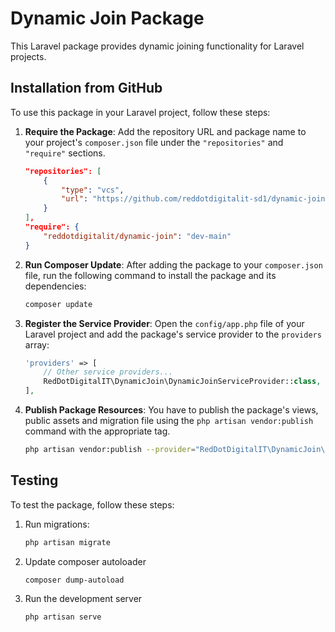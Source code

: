 # Dynamic Join Package

This Laravel package provides dynamic joining functionality for Laravel projects.

## Installation from GitHub

To use this package in your Laravel project, follow these steps:

1. **Require the Package**: Add the repository URL and package name to your project's `composer.json` file under the `"repositories"` and `"require"` sections.

    ```json
    "repositories": [
        {
            "type": "vcs",
            "url": "https://github.com/reddotdigitalit-sd1/dynamic-join-package"
        }
    ],
    "require": {
        "reddotdigitalit/dynamic-join": "dev-main"
    }
    ```

2. **Run Composer Update**: After adding the package to your `composer.json` file, run the following command to install the package and its dependencies:

    ```bash
    composer update
    ```

3. **Register the Service Provider**: Open the `config/app.php` file of your Laravel project and add the package's service provider to the `providers` array:

    ```php
    'providers' => [
        // Other service providers...
        RedDotDigitalIT\DynamicJoin\DynamicJoinServiceProvider::class,
    ],
    ```

4. **Publish Package Resources**: You have to publish the package's views, public assets and migration file using the `php artisan vendor:publish` command with the appropriate tag.

      ```bash
      php artisan vendor:publish --provider="RedDotDigitalIT\DynamicJoin\DynamicJoinServiceProvider"
      ```
## Testing

To test the package, follow these steps:

1. Run migrations: 
   ```bash
   php artisan migrate
2. Update composer autoloader
   ```bash
   composer dump-autoload
3. Run the development server
   ```bash
   php artisan serve
